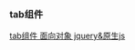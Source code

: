 ### tab组件 

[tab组件 面向对象  jquery&原生js](https://github.com/mhy-web/HomeWorks/blob/master/%E7%BB%84%E4%BB%B6/tab/js/tab_components.js)